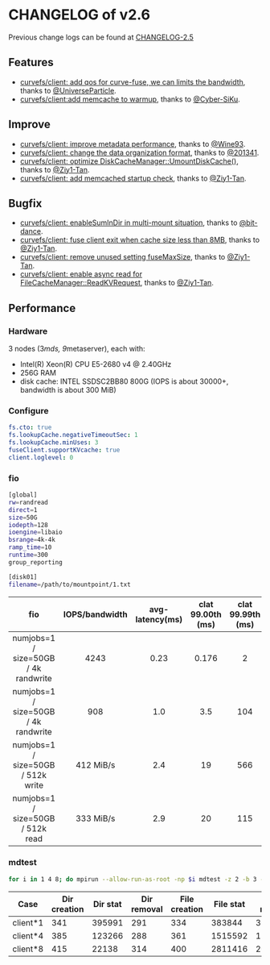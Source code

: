 # CHANGELOG of v2.6

Previous change logs can be found at [CHANGELOG-2.5](https://github.com/opencurve/curve/blob/master/CHANGELOG-2.5.md)

## Features

* [curvefs/client: add qos for curve-fuse, we can limits the bandwidth](https://github.com/opencurve/curve/pull/2424), thanks to [@UniverseParticle](https://github.com/UniverseParticle).
* [curvefs/client:add memcache to warmup](https://github.com/opencurve/curve/pull/2270), thanks to [@Cyber-SiKu](https://github.com/Cyber-SiKu).

## Improve

* [curvefs/client: improve metadata performance](https://github.com/opencurve/curve/pull/2387), thanks to [@Wine93](https://github.com/Wine93).
* [curvefs/client: change the data organization format](https://github.com/opencurve/curve/pull/2420), thanks to [@201341](https://github.com/201341).
* [curvefs/client: optimize DiskCacheManager::UmountDiskCache()](https://github.com/opencurve/curve/pull/2252), thanks to [@Ziy1-Tan](https://github.com/Ziy1-Tan).
* [curvefs/client: add memcached startup check](https://github.com/opencurve/curve/pull/2296), thanks to [@Ziy1-Tan](https://github.com/Ziy1-Tan).

## Bugfix

* [curvefs/client: enableSumInDir in multi-mount situation](https://github.com/opencurve/curve/pull/2491), thanks to [@bit-dance](https://github.com/bit-dance).
* [curvefs/client: fuse client exit when cache size less than 8MB](https://github.com/opencurve/curve/pull/2492), thanks to [@Ziy1-Tan](https://github.com/Ziy1-Tan).
* [curvefs/client: remove unused setting fuseMaxSize](https://github.com/opencurve/curve/pull/2497), thanks to [@Ziy1-Tan](https://github.com/Ziy1-Tan).
* [curvefs/client: enable async read for FileCacheManager::ReadKVRequest](https://github.com/opencurve/curve/pull/2421), thanks to [@Ziy1-Tan](https://github.com/Ziy1-Tan).


## Performance

### Hardware
3 nodes (3*mds, 9*metaserver), each with:
 - Intel(R) Xeon(R) CPU E5-2680 v4 @ 2.40GHz
 - 256G RAM
 - disk cache: INTEL SSDSC2BB80 800G (IOPS is about 30000+, bandwidth is about 300 MiB)

### Configure

```yaml
fs.cto: true
fs.lookupCache.negativeTimeoutSec: 1
fs.lookupCache.minUses: 3
fuseClient.supportKVcache: true
client.loglevel: 0
```

### fio

```bash
[global]
rw=randread
direct=1
size=50G
iodepth=128
ioengine=libaio
bsrange=4k-4k
ramp_time=10
runtime=300
group_reporting

[disk01]
filename=/path/to/mountpoint/1.txt
```

| fio | IOPS/bandwidth | avg-latency(ms) | clat 99.00th (ms) | clat 99.99th (ms) |
| :----: | :----: | :----: | :----: | :----: |
| numjobs=1 / size=50GB / 4k randwrite | 4243      | 0.23 | 0.176 | 2   |
| numjobs=1 / size=50GB / 4k randwrite | 908       | 1.0  | 3.5   | 104 |
| numjobs=1 / size=50GB / 512k write   | 412 MiB/s | 2.4  | 19    | 566 |
| numjobs=1 / size=50GB / 512k read    | 333 MiB/s | 2.9  | 20    | 115 |

### mdtest

```bash
for i in 1 4 8; do mpirun --allow-run-as-root -np $i mdtest -z 2 -b 3 -I 10000 -d /path/to/mountpoint; done
```

| Case | Dir creation | Dir stat | Dir removal | File creation | File stat | File read | File removal | Tree creation | Tree removal |
| --- | --- | --- | --- | --- | --- | --- | --- | --- | --- |
| client*1 | 341 | 395991 | 291 | 334 | 383844 | 3694 | 309 | 322 | 851 |
| client*4 | 385 | 123266 | 288 | 361 | 1515592 | 15056 | 310 | 363 | 16 |
| client*8 | 415 | 22138 | 314 | 400 | 2811416 | 20976 | 347 | 355 | 8 |
